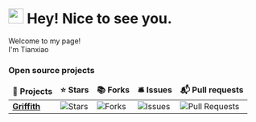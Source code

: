<h1><img src="https://emojis.slackmojis.com/emojis/images/1596061862/9845/meow_heart.png?1596061862" width="30"/> Hey! Nice to see you.</h1>


<p>Welcome to my page! </br> I'm Tianxiao

<h3>Open source projects</h3>
<table>
  <thead align="center">
    <tr border: none;>
      <td><b>🎁 Projects</b></td>
      <td><b>⭐ Stars</b></td>
      <td><b>📚 Forks</b></td>
      <td><b>🛎 Issues</b></td>
      <td><b>📬 Pull requests</b></td>
    </tr>
  </thead>
  <tbody>
    <tr>
      <td><a href="https://github.com/thmsgbrt/react-simple-pull-to-refresh"><b>Griffith</b></a></td>
      <td><img alt="Stars" src="https://img.shields.io/github/stars/zhihu/griffith?style=flat-square&labelColor=343b41"/></td>
      <td><img alt="Forks" src="https://img.shields.io/github/forks/zhihu/griffith?style=flat-square&labelColor=343b41"/></td>
      <td><img alt="Issues" src="https://img.shields.io/github/issues/zhihu/griffith?style=flat-square&labelColor=343b41"/></td>
      <td><img alt="Pull Requests" src="https://img.shields.io/github/issues-pr/zhihu/griffith?style=flat-square&labelColor=343b41"/></td>
    </tr>
  </tbody>
</table>
